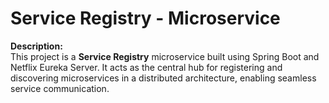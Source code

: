 # Service Registry - Microservice

**Description:**  
This project is a **Service Registry** microservice built using Spring Boot and Netflix Eureka Server. It acts as the central hub for registering and discovering microservices in a distributed architecture, enabling seamless service communication.
